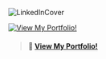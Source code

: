 ![LinkedInCover](https://github.com/ArtanBajqinca/ArtanBajqinca/assets/72929040/7b17f71d-4343-4478-82a6-3f0b9318c6cf)

[![View My Portfolio!](https://www.artanbajqinca.se/img/Logo.svg)](https://artanbajqinca.se)
> #### 🌟 [View My Portfolio!](https://artanbajqinca.se)




